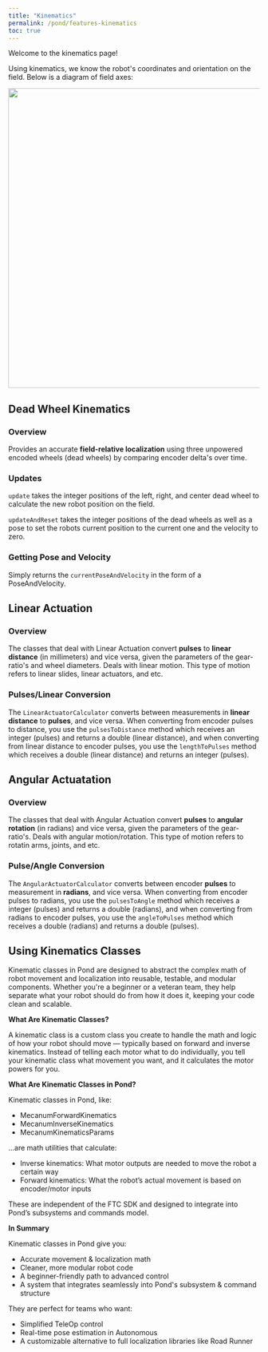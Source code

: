 ```yaml
---
title: "Kinematics"
permalink: /pond/features-kinematics
toc: true
---
```

Welcome to the kinematics page!

Using kinematics, we know the robot's coordinates and orientation on the field. Below is a diagram of field axes:

<img src="/images/pond/coordinate-system.jpg" width="600" style="display: block; margin: 0 auto;" />

## Dead Wheel Kinematics
### Overview
Provides an accurate **field-relative localization** using three unpowered encoded wheels (dead wheels) by comparing encoder delta's over time.

### Updates
`update` takes the integer positions of the left, right, and center dead wheel to calculate the new robot position on the field.

`updateAndReset` takes the integer positions of the dead wheels as well as a pose to set the robots current position to the current one and the velocity to zero. 

### Getting Pose and Velocity
Simply returns the `currentPoseAndVelocity` in the form of a PoseAndVelocity.

## Linear Actuation

### Overview
The classes that deal with Linear Actuation convert **pulses** to **linear distance** (in millimeters) and vice versa, given the parameters of the gear-ratio's and wheel diameters. Deals with linear motion. This type of motion refers to linear slides, linear actuators, and etc.

### Pulses/Linear Conversion
The `LinearActuatorCalculator` converts between measurements in **linear distance** to **pulses**, and vice versa. When converting from encoder pulses to distance, you use the `pulsesToDistance` method which receives an integer (pulses) and returns a double (linear distance), and when converting from linear distance to encoder pulses, you use the `lengthToPulses` method which receives a double (linear distance) and returns an integer (pulses).

## Angular Actuatation

### Overview
The classes that deal with Angular Actuation convert **pulses** to **angular rotation** (in radians) and vice versa, given the parameters of the gear-ratio's. Deals with angular motion/rotation. This type of motion refers to rotatin arms, joints, and etc.

### Pulse/Angle Conversion
The `AngularActuatorCalculator` converts between encoder **pulses** to measurement in **radians**, and vice versa. When converting from encoder pulses to radians, you use the `pulsesToAngle` method which receives a integer (pulses) and returns a double (radians), and when converting from radians to encoder pulses, you use the `angleToPulses` method which receives a double (radians) and returns a double (pulses).







## Using Kinematics Classes

Kinematic classes in Pond are designed to abstract the complex math of robot movement and localization into reusable, testable, and modular components. Whether you're a beginner or a veteran team, they help separate what your robot should do from how it does it, keeping your code clean and scalable.

**What Are Kinematic Classes?**

A kinematic class is a custom class you create to handle the math and logic of how your robot should move — typically based on forward and inverse kinematics.
Instead of telling each motor what to do individually, you tell your kinematic class what movement you want, and it calculates the motor powers for you.

**What Are Kinematic Classes in Pond?**

 Kinematic classes in Pond, like:
- MecanumForwardKinematics
- MecanumInverseKinematics
- MecanumKinematicsParams

...are math utilities that calculate:
- Inverse kinematics: What motor outputs are needed to move the robot a certain way
- Forward kinematics: What the robot’s actual movement is based on encoder/motor inputs

These are independent of the FTC SDK and designed to integrate into Pond’s subsystems and commands model.

**In Summary**

Kinematic classes in Pond give you:
- Accurate movement & localization math
- Cleaner, more modular robot code
- A beginner-friendly path to advanced control
- A system that integrates seamlessly into Pond's subsystem & command structure

They are perfect for teams who want:
- Simplified TeleOp control
- Real-time pose estimation in Autonomous
- A customizable alternative to full localization libraries like Road Runner


